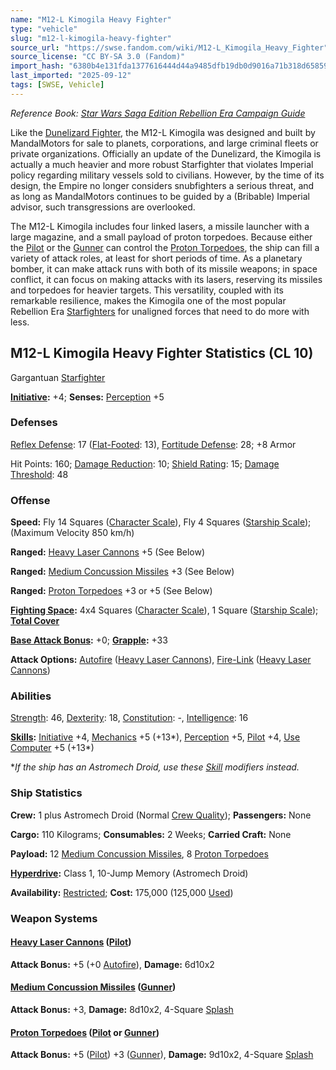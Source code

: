 ```yaml
---
name: "M12-L Kimogila Heavy Fighter"
type: "vehicle"
slug: "m12-l-kimogila-heavy-fighter"
source_url: "https://swse.fandom.com/wiki/M12-L_Kimogila_Heavy_Fighter"
source_license: "CC BY-SA 3.0 (Fandom)"
import_hash: "6380b4e131fda1377616444d44a9485dfb19db0d9016a71b318d6585918237fb"
last_imported: "2025-09-12"
tags: [SWSE, Vehicle]
---
```

*Reference Book: [Star Wars Saga Edition Rebellion Era Campaign Guide](https://swse.fandom.com/wiki/Star_Wars_Saga_Edition_Rebellion_Era_Campaign_Guide)*

Like the [Dunelizard Fighter](https://swse.fandom.com/wiki/Dunelizard_Fighter), the M12-L Kimogila was designed and built by MandalMotors for sale to planets, corporations, and large criminal fleets or private organizations. Officially an update of the Dunelizard, the Kimogila is actually a much heavier and more robust Starfighter that violates Imperial policy regarding military vessels sold to civilians. However, by the time of its design, the Empire no longer considers snubfighters a serious threat, and as long as MandalMotors continues to be guided by a (Bribable) Imperial advisor, such transgressions are overlooked.

The M12-L Kimogila includes four linked lasers, a missile launcher with a large magazine, and a small payload of proton torpedoes. Because either the [Pilot](https://swse.fandom.com/wiki/Pilot_(Vehicle_Combat)) or the [Gunner](https://swse.fandom.com/wiki/Gunner) can control the [Proton Torpedoes](https://swse.fandom.com/wiki/Proton_Torpedoes), the ship can fill a variety of attack roles, at least for short periods of time. As a planetary bomber, it can make attack runs with both of its missile weapons; in space conflict, it can focus on making attacks with its lasers, reserving its missiles and torpedoes for heavier targets. This versatility, coupled with its remarkable resilience, makes the Kimogila one of the most popular Rebellion Era [Starfighters](https://swse.fandom.com/wiki/Starfighters) for unaligned forces that need to do more with less.

## M12-L Kimogila Heavy Fighter Statistics (CL 10)
Gargantuan [Starfighter](https://swse.fandom.com/wiki/Starfighter)

**[Initiative](https://swse.fandom.com/wiki/Initiative):** +4; **Senses:** [Perception](https://swse.fandom.com/wiki/Perception) +5
### Defenses
[Reflex Defense](https://swse.fandom.com/wiki/Reflex_Defense_(Vehicles)): 17 ([Flat-Footed](https://swse.fandom.com/wiki/Flat-Footed): 13), [Fortitude Defense](https://swse.fandom.com/wiki/Fortitude_Defense_(Vehicles)): 28; +8 Armor

Hit Points: 160; [Damage Reduction](https://swse.fandom.com/wiki/Damage_Reduction): 10; [Shield Rating](https://swse.fandom.com/wiki/Shield_Rating): 15; [Damage Threshold](https://swse.fandom.com/wiki/Damage_Threshold_(Vehicles)): 48
### Offense
**Speed:** Fly 14 Squares ([Character Scale](https://swse.fandom.com/wiki/Character_Scale)), Fly 4 Squares ([Starship Scale](https://swse.fandom.com/wiki/Starship_Scale)); (Maximum Velocity 850 km/h)

**Ranged:** [Heavy Laser Cannons](https://swse.fandom.com/wiki/Heavy_Laser_Cannons) +5 (See Below)

**Ranged:** [Medium Concussion Missiles](https://swse.fandom.com/wiki/Medium_Concussion_Missiles) +3 (See Below)

**Ranged:** [Proton Torpedoes](https://swse.fandom.com/wiki/Proton_Torpedoes) +3 or +5 (See Below)

**[Fighting Space](https://swse.fandom.com/wiki/Fighting_Space):** 4x4 Squares ([Character Scale](https://swse.fandom.com/wiki/Character_Scale)), 1 Square ([Starship Scale](https://swse.fandom.com/wiki/Starship_Scale)); **[Total Cover](https://swse.fandom.com/wiki/Total_Cover)**

**[Base Attack Bonus](https://swse.fandom.com/wiki/Base_Attack_Bonus):** +0; **[Grapple](https://swse.fandom.com/wiki/Grapple):** +33

**Attack Options:** [Autofire](https://swse.fandom.com/wiki/Autofire_(Vehicle_Combat)) ([Heavy Laser Cannons](https://swse.fandom.com/wiki/Heavy_Laser_Cannons)), [Fire-Link](https://swse.fandom.com/wiki/Fire-Link) ([Heavy Laser Cannons](https://swse.fandom.com/wiki/Heavy_Laser_Cannons))
### Abilities
[Strength](https://swse.fandom.com/wiki/Strength): 46, [Dexterity](https://swse.fandom.com/wiki/Dexterity): 18, [Constitution](https://swse.fandom.com/wiki/Constitution): -, [Intelligence](https://swse.fandom.com/wiki/Intelligence): 16

**[Skills](https://swse.fandom.com/wiki/Skills):** [Initiative](https://swse.fandom.com/wiki/Initiative) +4, [Mechanics](https://swse.fandom.com/wiki/Mechanics) +5 (+13*), [Perception](https://swse.fandom.com/wiki/Perception) +5, [Pilot](https://swse.fandom.com/wiki/Pilot) +4, [Use Computer](https://swse.fandom.com/wiki/Use_Computer) +5 (+13*)

**If the ship has an Astromech Droid, use these [Skill](https://swse.fandom.com/wiki/Skill) modifiers instead.*
### Ship Statistics
**Crew:** 1 plus Astromech Droid (Normal [Crew Quality](https://swse.fandom.com/wiki/Crew_Quality)); **Passengers:** None

**Cargo:** 110 Kilograms; **Consumables:** 2 Weeks; **Carried Craft:** None

**Payload:** 12 [Medium Concussion Missiles](https://swse.fandom.com/wiki/Medium_Concussion_Missiles), 8 [Proton Torpedoes](https://swse.fandom.com/wiki/Proton_Torpedoes)

**[Hyperdrive](https://swse.fandom.com/wiki/Hyperdrive):** Class 1, 10-Jump Memory (Astromech Droid)

**Availability:** [Restricted](https://swse.fandom.com/wiki/Restricted); **Cost:** 175,000 (125,000 [Used](https://swse.fandom.com/wiki/Used))
### Weapon Systems
#### **[Heavy Laser Cannons](https://swse.fandom.com/wiki/Heavy_Laser_Cannons) ([Pilot](https://swse.fandom.com/wiki/Pilot_(Vehicle_Combat)))**
**Attack Bonus:** +5 (+0 [Autofire](https://swse.fandom.com/wiki/Autofire_(Vehicle_Combat))), **Damage:** 6d10x2
#### **[Medium Concussion Missiles](https://swse.fandom.com/wiki/Medium_Concussion_Missiles) ([Gunner](https://swse.fandom.com/wiki/Gunner))**
**Attack Bonus:** +3, **Damage:** 8d10x2, 4-Square [Splash](https://swse.fandom.com/wiki/Splash)

#### **[Proton Torpedoes](https://swse.fandom.com/wiki/Proton_Torpedoes) ([Pilot](https://swse.fandom.com/wiki/Pilot_(Vehicle_Combat)) or [Gunner](https://swse.fandom.com/wiki/Gunner))**
**Attack Bonus:** +5 ([Pilot](https://swse.fandom.com/wiki/Pilot_(Vehicle_Combat))) +3 ([Gunner](https://swse.fandom.com/wiki/Gunner)), **Damage:** 9d10x2, 4-Square [Splash](https://swse.fandom.com/wiki/Splash)